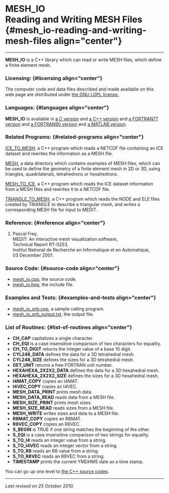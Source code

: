 MESH\_IO\
Reading and Writing MESH Files {#mesh_io-reading-and-writing-mesh-files align="center"}
==============================

------------------------------------------------------------------------

**MESH\_IO** is a C++ library which can read or write MESH files, which
define a finite element mesh.

### Licensing: {#licensing align="center"}

The computer code and data files described and made available on this
web page are distributed under [the GNU LGPL
license.](../../txt/gnu_lgpl.txt)

### Languages: {#languages align="center"}

**MESH\_IO** is available in [a C
version](../../c_src/mesh_io/mesh_io.html) and [a C++
version](../../cpp_src/mesh_io/mesh_io.html) and [a FORTRAN77
version](../../f77_src/mesh_io/mesh_io.html) and [a FORTRAN90
version](../../f_src/mesh_io/mesh_io.html) and [a MATLAB
version](../../m_src/mesh_io/mesh_io.html).

### Related Programs: {#related-programs align="center"}

[ICE\_TO\_MESH](../../cpp_src/ice_to_mesh/ice_to_mesh.html), a C++
program which reads a NETCDF file containing an ICE dataset and rewrites
the information as a MESH file.

[MESH](../../data/mesh/mesh.html), a data directory which contains
examples of MESH files, which can be used to define the geometry of a
finite element mesh in 2D or 3D, using triangles, quadrilaterals,
tetrahedrons or hexahedrons.

[MESH\_TO\_ICE](../../cpp_src/mesh_to_ice/mesh_to_ice.html), a C++
program which reads the ICE dataset information from a MESH files and
rewrites it to a NETCDF file.

[TRIANGLE\_TO\_MESH](../../cpp_src/triangle_to_mesh/triangle_to_mesh.html),
a C++ program which reads the NODE and ELE files created by TRIANGLE to
describe a triangular mesh, and writes a corresponding MESH file for
input to MEDIT.

### Reference: {#reference align="center"}

1.  Pascal Frey,\
    MEDIT: An interactive mesh visualization software,\
    Technical Report RT-0253,\
    Institut National de Recherche en Informatique et en Automatique,\
    03 December 2001.

### Source Code: {#source-code align="center"}

-   [mesh\_io.cpp](mesh_io.cpp), the source code.
-   [mesh\_io.hpp](mesh_io.hpp), the include file.

### Examples and Tests: {#examples-and-tests align="center"}

-   [mesh\_io\_prb.cpp](mesh_io_prb.cpp), a sample calling program.
-   [mesh\_io\_prb\_output.txt](mesh_io_prb_output.txt), the output
    file.

### List of Routines: {#list-of-routines align="center"}

-   **CH\_CAP** capitalizes a single character.
-   **CH\_EQI** is a case insensitive comparison of two characters for
    equality.
-   **CH\_TO\_DIGIT** returns the integer value of a base 10 digit.
-   **CYL248\_DATA** defines the data for a 3D tetrahedral mesh.
-   **CYL248\_SIZE** defines the sizes for a 3D tetrahedral mesh.
-   **GET\_UNIT** returns a free FORTRAN unit number.
-   **HEXAHEXA\_2X2X2\_DATA** defines the data for a 3D hexahedral mesh.
-   **HEXAHEXA\_2X2X2\_SIZE** defines the sizes for a 3D hexahedral
    mesh.
-   **I4MAT\_COPY** copies an I4MAT.
-   **I4VEC\_COPY** copies an I4VEC.
-   **MESH\_DATA\_PRINT** prints mesh data.
-   **MESH\_DATA\_READ** reads data from a MESH file.
-   **MESH\_SIZE\_PRINT** prints mesh sizes.
-   **MESH\_SIZE\_READ** reads sizes from a MESH file.
-   **MESH\_WRITE** writes sizes and data to a MESH file.
-   **R8MAT\_COPY** copies an R8MAT.
-   **R8VEC\_COPY** copies an R8VEC.
-   **S\_BEGIN** is TRUE if one string matches the beginning of the
    other.
-   **S\_EQI** is a case insensitive comparison of two strings for
    equality.
-   **S\_TO\_I4** reads an integer value from a string.
-   **S\_TO\_I4VEC** reads an integer vector from a string.
-   **S\_TO\_R8** reads an R8 value from a string.
-   **S\_TO\_R8VEC** reads an R8VEC from a string.
-   **TIMESTAMP** prints the current YMDHMS date as a time stamp.

You can go up one level to [the C++ source codes](../cpp_src.html).

------------------------------------------------------------------------

*Last revised on 25 October 2010.*
